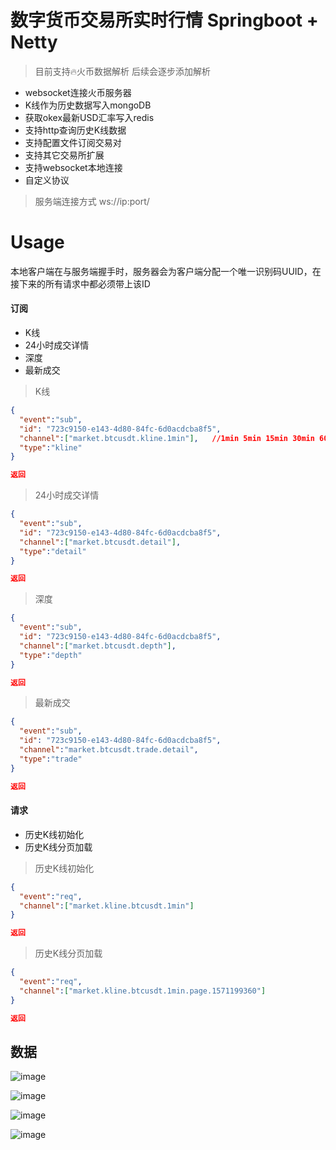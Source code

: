 # 数字货币交易所实时行情 Springboot + Netty

> 目前支持🔥火币数据解析 后续会逐步添加解析

- websocket连接火币服务器
- K线作为历史数据写入mongoDB
- 获取okex最新USD汇率写入redis
- 支持http查询历史K线数据
- 支持配置文件订阅交易对
- 支持其它交易所扩展
- 支持websocket本地连接
- 自定义协议


> 服务端连接方式  ws://ip:port/


# Usage

本地客户端在与服务端握手时，服务器会为客户端分配一个唯一识别码UUID，在接下来的所有请求中都必须带上该ID

#### 订阅

- K线
- 24小时成交详情
- 深度
- 最新成交



> K线

```json
{
  "event":"sub",
  "id": "723c9150-e143-4d80-84fc-6d0acdcba8f5",
  "channel":["market.btcusdt.kline.1min"],   //1min 5min 15min 30min 60min 1day 1mon..
  "type":"kline"
}
```

```json
返回
```



> 24小时成交详情

```json
{
  "event":"sub",
  "id": "723c9150-e143-4d80-84fc-6d0acdcba8f5",
  "channel":["market.btcusdt.detail"],
  "type":"detail"
}
```

```json
返回
```



> 深度

```json
{
  "event":"sub",
  "id": "723c9150-e143-4d80-84fc-6d0acdcba8f5",
  "channel":["market.btcusdt.depth"],
  "type":"depth"
}
```

```json
返回
```



> 最新成交

```json
{
  "event":"sub",
  "id": "723c9150-e143-4d80-84fc-6d0acdcba8f5",
  "channel":"market.btcusdt.trade.detail",
  "type":"trade"
}
```

```json
返回
```



#### 请求

- 历史K线初始化
- 历史K线分页加载



> 历史K线初始化

```json
{
  "event":"req",
  "channel":["market.kline.btcusdt.1min"]
}
```

```json
返回
```



> 历史K线分页加载

```json
{
  "event":"req",
  "channel":["market.kline.btcusdt.1min.page.1571199360"]
}
```

```json
返回
```







## 数据
![image](https://github.com/wangbinzero/zeus/blob/master/image/deal.png)

![image](https://github.com/wangbinzero/zeus/blob/master/image/depth.png)

![image](https://github.com/wangbinzero/zeus/blob/master/image/kline.png)

![image](https://github.com/wangbinzero/zeus/blob/master/image/http_kline.png)


